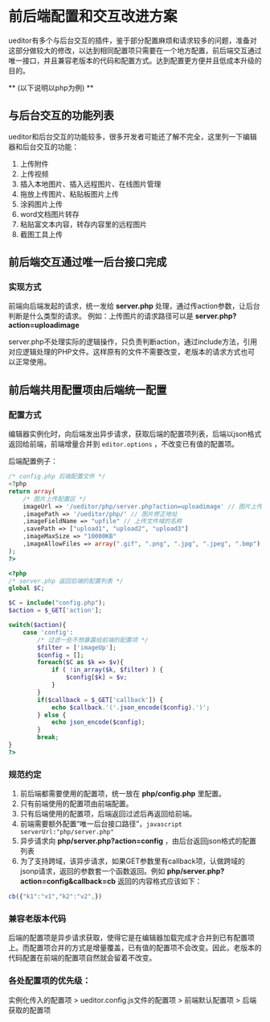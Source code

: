 # 前后端配置和交互改进方案

ueditor有多个与后台交互的插件，鉴于部分配置麻烦和请求较多的问题，准备对这部分做较大的修改，以达到相同配置项只需要在一个地方配置，前后端交互通过唯一接口，并且兼容老版本的代码和配置方式。达到配置更方便并且低成本升级的目的。

** (以下说明以php为例) **

## 与后台交互的功能列表

ueditor和后台交互的功能较多，很多开发者可能还了解不完全，这里列一下编辑器和后台交互的功能：

1. 上传附件
2. 上传视频
3. 插入本地图片、插入远程图片、在线图片管理
4. 拖放上传图片、粘贴板图片上传
5. 涂鸦图片上传
6. word文档图片转存
7. 粘贴富文本内容，转存内容里的远程图片
8. 截图工具上传



## 前后端交互通过唯一后台接口完成

### 实现方式

前端向后端发起的请求，统一发给 **server.php** 处理，通过传action参数，让后台判断是什么类型的请求。
例如：上传图片的请求路径可以是 **server.php?action=uploadimage**

server.php不处理实际的逻辑操作，只负责判断action，通过include方法，引用对应逻辑处理的PHP文件。这样原有的文件不需要改变，老版本的请求方式也可以正常使用。

## 前后端共用配置项由后端统一配置

### 配置方式

编辑器实例化时，向后端发出异步请求，获取后端的配置项列表，后端以json格式返回给前端，前端增量合并到 ```editor.options``` ，不改变已有值的配置项。

后端配置例子：

```php
/* config.php 后端配置文件 */
<?php
return array(
    /* 图片上传配置区 */
    imageUrl => '/ueditor/php/server.php?action=uploadimage' // 图片上传地址
    ,imagePath => '/ueditor/php/' // 图片修正地址
    ,imageFieldName => "upfile" // 上传文件域的名称
    ,savePath => ["upload1", "upload2", "upload3"]
    ,imageMaxSize => "10000KB"
    ,imageAllowFiles => array(".gif", ".png", ".jpg", ".jpeg", ".bmp")
);
?>
```

```php
<?php
/* server.php 返回后端的配置列表 */
global $C;

$C = include("config.php");
$action = $_GET['action'];

switch($action){
    case 'config':
        /* 过滤一些不想暴露给前端的配置项 */
        $filter = ['imageUp'];
        $config = [];
        foreach($C as $k => $v){
            if ( !in_array($k, $filter) ) {
                $config[$k] = $v;
            }
        }
        if($callback = $_GET['callback']) {
            echo $callback.'('.json_encode($config).')';
        } else {
            echo json_encode($config);
        }
        break;
}
?>
```

### 规范约定

1. 前后端都需要使用的配置项，统一放在 **php/config.php** 里配置。
2. 只有前端使用的配置项由前端配置。
3. 只有后端使用的配置项，后端返回过滤后再返回给前端。
4. 前端需要额外配置“唯一后台接口路径”，```javascript serverUrl:"php/server.php"```
5. 异步请求向 **php/server.php?action=config** ，由后台返回json格式的配置列表
6. 为了支持跨域，该异步请求，如果GET参数里有callback项，认做跨域的jsonp请求，返回的参数套一个函数返回。例如 **php/server.php?action=config&callback=cb** 返回的内容格式应该如下：
```javascript
cb({"k1":"v1","k2":"v2",})
```

### 兼容老版本代码

后端的配置项是异步请求获取，使得它是在编辑器加载完成才合并到已有配置项上。而配置项合并的方式是增量覆盖，已有值的配置项不会改变。因此，老版本的代码配置在前端的配置项自然就会留着不改变。

### 各处配置项的优先级：

实例化传入的配置项 > ueditor.config.js文件的配置项 > 前端默认配置项 > 后端获取的配置项